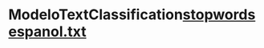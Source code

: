 # ModeloTextClassification[stopwordsespanol.txt](https://github.com/SmartFastSolution/ModeloTextClassification/files/9491918/stopwordsespanol.txt)
